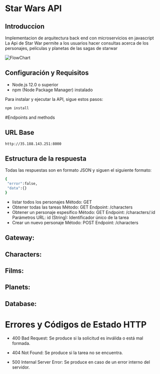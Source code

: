 # Star Wars API 
## Introduccion
Implementacion de arquitectura back end con microservicios en javascript 
La Api de Star War permite a los usuarios hacer consultas acerca de los personajes, peliculas y planetas 
de las sagas de starwar

![FlowChart](https://res.cloudinary.com/didzhs53d/image/upload/v1696267787/uyD3Ko0Zf0tv8Nia_aM6TUMAIiHuYOPAL_q0hmyn.png)
## Configuración y Requisitos

- Node.js 12.0 o superior
- npm (Node Package Manager) instalado

Para instalar y ejecutar la API, sigue estos pasos:

```bash
npm install
```
#Endpoints and methods
## URL Base 
```http://35.188.143.251:8000```
## Estructura de la respuesta
Todas las respuestas son en formato JSON y siguen el siguiente formato:

```bash 
{
 "error":false,
 "data":{}
}
 ```

- listar todos los personajes
  Método: GET
- Obtener todas las tareas
  Método: GET
Endpoint: /characters
- Obtener un personaje espesifico
  Método: GET
    Endpoint: /characters/:id
    Parámetros URL:
      id (String): Identificador único            de la tarea
- Crear un nuevo personaje 
  Método: POST
  Endpoint: /characters 



## Gateway: 

## Characters:

## Films:

## Planets:

## Database:

# Errores y Códigos de Estado HTTP

- 400 Bad Request: Se produce si la solicitud es inválida o está mal formada.

- 404 Not Found: Se produce si la tarea no se encuentra.

- 500 Internal Server Error: Se produce en caso de un error interno del servidor.

